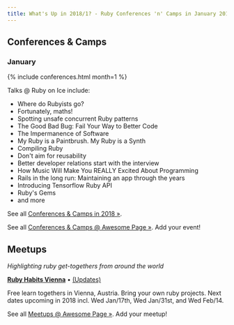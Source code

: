 ```yaml
---
title: What's Up in 2018/1? - Ruby Conferences 'n' Camps in January 2018 from Around the World
---
```



## Conferences & Camps

### January

{% include conferences.html month=1 %}

Talks @ Ruby on Ice include:

- Where do Rubyists go?
- Fortunately, maths!
- Spotting unsafe concurrent Ruby patterns
- The Good Bad Bug: Fail Your Way to Better Code
- The Impermanence of Software
- My Ruby is a Paintbrush. My Ruby is a Synth
- Compiling Ruby
- Don't aim for reusability
- Better developer relations start with the interview
- How Music Will Make You REALLY Excited About Programming
- Rails in the long run: Maintaining an app through the years
- Introducing Tensorflow Ruby API
- Ruby's Gems
- and more


See all [Conferences & Camps in 2018 »](../2018).

See all [Conferences & Camps @ Awesome Page »](../conferences). Add your event!



## Meetups

_Highlighting ruby get-togethers from around the world_


[**Ruby Habits Vienna**](http://rubyhabits.github.io) •  [(Updates)](https://twitter.com/rubyhabits)

Free learn togethers in Vienna, Austria. Bring your own ruby projects. Next dates upcoming in 2018 incl. Wed Jan/17th, Wed Jan/31st,
and Wed Feb/14.


See all [Meetups @ Awesome Page »](../meetups). Add your meetup!
